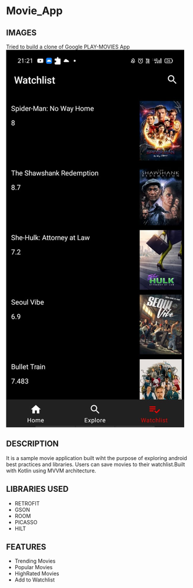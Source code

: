 # Movie_App
## IMAGES
Tried to build a clone of Google PLAY-MOVIES App
![Alt text](images/img_2.jpeg)
## DESCRIPTION
It is a sample movie application built wiht the purpose of exploring android best practices and libraries.
Users can save movies to their watchlist.Built with Kotlin using MVVM architecture.
## LIBRARIES USED
+ RETROFIT 
+ GSON
+ ROOM
+ PICASSO
+ HILT
## FEATURES
+ Trending Movies
+ Popular Movies
+ HighRated Movies
+ Add to Watchlist 




